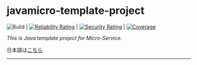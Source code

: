 # javamicro-template-project

![Build](https://github.com/syake-salmon/javamicro-template-project/workflows/Build/badge.svg) | [![Reliability Rating](https://sonarcloud.io/api/project_badges/measure?project=syake-salmon_javamicro-template-project&metric=reliability_rating)](https://sonarcloud.io/dashboard?id=syake-salmon_javamicro-template-project) | [![Security Rating](https://sonarcloud.io/api/project_badges/measure?project=syake-salmon_javamicro-template-project&metric=security_rating)](https://sonarcloud.io/dashboard?id=syake-salmon_javamicro-template-project) | [![Coverage](https://sonarcloud.io/api/project_badges/measure?project=syake-salmon_javamicro-template-project&metric=coverage)](https://sonarcloud.io/dashboard?id=syake-salmon_javamicro-template-project)

*This is Java template project for Micro-Service.*

日本語は[こちら](README_ja.md)
<hr />
